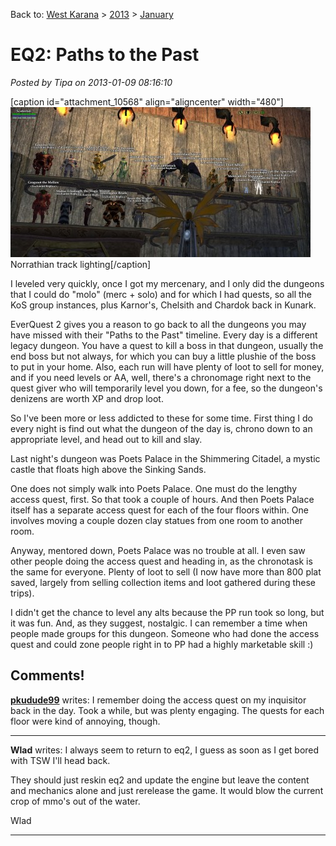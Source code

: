 Back to: [West Karana](/posts/westkarana.md) > [2013](/posts/2013/westkarana.md) > [January](./westkarana.md)
# EQ2: Paths to the Past

*Posted by Tipa on 2013-01-09 08:16:10*

[caption id="attachment\_10568" align="aligncenter" width="480"][![](../../../uploads/2013/01/EverQuest2-2013-01-09-00-18-32-11-480x240.jpg "Norrathian track lighting")](../../../uploads/2013/01/EverQuest2-2013-01-09-00-18-32-11.jpg) Norrathian track lighting[/caption]

I leveled very quickly, once I got my mercenary, and I only did the dungeons that I could do "molo" (merc + solo) and for which I had quests, so all the KoS group instances, plus Karnor's, Chelsith and Chardok back in Kunark.

EverQuest 2 gives you a reason to go back to all the dungeons you may have missed with their "Paths to the Past" timeline. Every day is a different legacy dungeon. You have a quest to kill a boss in that dungeon, usually the end boss but not always, for which you can buy a little plushie of the boss to put in your home. Also, each run will have plenty of loot to sell for money, and if you need levels or AA, well, there's a chronomage right next to the quest giver who will temporarily level you down, for a fee, so the dungeon's denizens are worth XP and drop loot.

So I've been more or less addicted to these for some time. First thing I do every night is find out what the dungeon of the day is, chrono down to an appropriate level, and head out to kill and slay.

Last night's dungeon was Poets Palace in the Shimmering Citadel, a mystic castle that floats high above the Sinking Sands.

One does not simply walk into Poets Palace. One must do the lengthy access quest, first. So that took a couple of hours. And then Poets Palace itself has a separate access quest for each of the four floors within. One involves moving a couple dozen clay statues from one room to another room.

Anyway, mentored down, Poets Palace was no trouble at all. I even saw other people doing the access quest and heading in, as the chronotask is the same for everyone. Plenty of loot to sell (I now have more than 800 plat saved, largely from selling collection items and loot gathered during these trips).

I didn't get the chance to level any alts because the PP run took so long, but it was fun. And, as they suggest, nostalgic. I can remember a time when people made groups for this dungeon. Someone who had done the access quest and could zone people right in to PP had a highly marketable skill :)

## Comments!

**[pkudude99](http://nomadicgamer.wordpress.com)** writes: I remember doing the access quest on my inquisitor back in the day. Took a while, but was plenty engaging. The quests for each floor were kind of annoying, though.

---

**Wlad** writes: I always seem to return to eq2, I guess as soon as I get bored with TSW I'll head back. 

They should just reskin eq2 and update the engine but leave the content and mechanics alone and just rerelease the game. It would blow the current crop of mmo's out of the water.

Wlad

---

